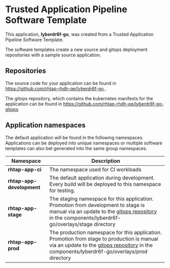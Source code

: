 # Trusted Application Pipeline Software Template

This application, **lyberdr6f-go**, was created from a Trusted Application Pipeline Software Template.

The software templates create a new source and gitops deployment repositories with a sample source application. 

## Repositories

The source code for your application can be found in [https://github.com/rhtap-rhdh-qe/lyberdr6f-go ](https://github.com/rhtap-rhdh-qe/lyberdr6f-go ).
 
The gitops repository, which contains the kubernetes manifests for the application can be found in 
[https://github.com/rhtap-rhdh-qe/lyberdr6f-go-gitops ](https://github.com/rhtap-rhdh-qe/lyberdr6f-go-gitops ) 

## Application namespaces 

The default application will be found in the following namespaces. Applications can be deployed into unique namespaces or multiple software templates can also bet generated into the same group namespaces.  

|  Namespace   |  Description   |  
| -------- | -------- |
| **rhtap-app-ci** | The namespace used for CI workloads |
| **rhtap-app-development** | The default application during development. Every build will be deployed to this namespace for testing. |
| **rhtap-app-stage** | The staging namespace for this application. Promotion from development to stage is manual via an update to the [gitops repository](https://github.com/rhtap-rhdh-qe/lyberdr6f-go-gitops ) in the components/lyberdr6f-go/overlays/stage directory |
| **rhtap-app-prod** | The production namespace for this application. Promotion from stage to production is manual via an update to the [gitops repository](https://github.com/rhtap-rhdh-qe/lyberdr6f-go-gitops ) in the components/lyberdr6f-go/overlays/prod directory |